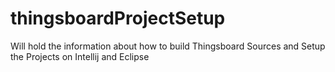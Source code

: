 # thingsboardProjectSetup
Will hold the information about how to build Thingsboard Sources and Setup the Projects on Intellij and Eclipse
